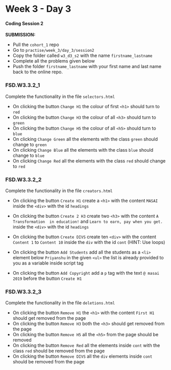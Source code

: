 # Week 3 - Day 3

#### Coding Session 2

**SUBMISSION:**

- Pull the `cohort_1` repo
- Go to `practise/week_3/day_3/session2` 
- Copy  the folder called `w3_d3_s2` with the name `firstname_lastname`
- Complete all the problems given below
- Push the folder `firstname_lastname` with your first name and last name back to the online repo.



### FSD.W3.3.2_1

Complete the functionality in the file `selectors.html`

- On clicking the button `Change H1` the colour of first `<h1>` should turn to `red`
- On clicking the button `Change H3` the colour of all `<h3>` should turn to `green`
- On clicking the button `Change H5` the colour of all `<h5>` should turn to `blue`
- On clicking `Change Green` all the elements with the class `green` should change to `green`
- On clicking `Change Blue` all the elements with the class `blue` should change to `blue`
- On clicking `Change Red` all the elements with the class `red` should change to `red`



### FSD.W3.3.2_2

Complete the functionality in the file `creators.html`

- On clicking the button `Create H1` create a `<h1>` with the content `MASAI` inside the `<div>` with the id `headings`

- On clicking the button `Create 2 H3` create two `<h3>` with the content `A Transformation 
  in education!`  and `Learn to earn, pay when you get.` inside the `<div>` with the id `headings` 

- On clicking the button `Create DIVS` create ten `<div>` with the content `Content 1` to `Content 10` inside the `div` with the id `cont` (HINT: Use loops)

- On clicking the button `Add Students` add all the students as a `<li>` element below `Priyanshu` in the given `<ul>` the list is already provided to you as a variable inside script tag

- On clicking the button `Add Copyright` add a `p` tag with the text `@ masai 2019` before the button `Create H1`

  

### FSD.W3.3.2_3

Complete the functionality in the file `deletions.html`

- On clicking the button `Remove H1` the `<h1>` with the content `First H1` should get removed from the page
- On clicking the button `Remove H3` both the `<h3>` should get removed from the page
- On clicking the button `Remove H5` all the `<h5>` from the page should be removed
- On clicking the button `Remove Red` all the elements inside `cont` with the class `red` should be removed from the page
- On clicking the button `Remove DIVS` all the `div` elements inside `cont` should be removed from the page